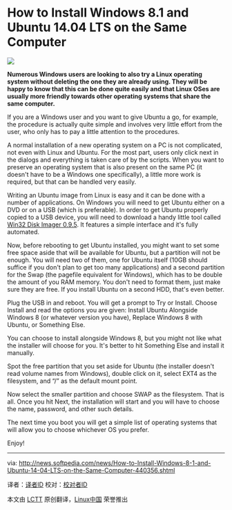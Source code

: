 How to Install Windows 8.1 and Ubuntu 14.04 LTS on the Same Computer
================================================================================
![](http://i1-news.softpedia-static.com/images/news2/How-to-Install-Windows-8-1-and-Ubuntu-14-04-LTS-on-the-Same-Computer-440356-2.jpg)

**Numerous Windows users are looking to also try a Linux operating system without deleting the one they are already using. They will be happy to know that this can be done quite easily and that Linux OSes are usually more friendly towards other operating systems that share the same computer.**

If you are a Windows user and you want to give Ubuntu a go, for example, the procedure is actually quite simple and involves very little effort from the user, who only has to pay a little attention to the procedures.

A normal installation of a new operating system on a PC is not complicated, not even with Linux and Ubuntu. For the most part, users only click next in the dialogs and everything is taken care of by the scripts. When you want to preserve an operating system that is also present on the same PC (it doesn't have to be a Windows one specifically), a little more work is required, but that can be handled very easily.

Writing an Ubuntu image from Linux is easy and it can be done with a number of applications. On Windows you will need to get Ubuntu either on a DVD or on a USB (which is preferable). In order to get Ubuntu properly copied to a USB device, you will need to download a handy little tool called [Win32 Disk Imager 0.9.5][1]. It features a simple interface and it's fully automated.

Now, before rebooting to get Ubuntu installed, you might want to set some free space aside that will be available for Ubuntu, but a partition will not be enough. You will need two of them, one for Ubuntu itself (10GB should suffice if you don't plan to get too many applications) and a second partition for the Swap (the pagefile equivalent for Windows), which has to be double the amount of you RAM memory. You don't need to format them, just make sure they are free. If you install Ubuntu on a second HDD, that's even better.

Plug the USB in and reboot. You will get a prompt to Try or Install. Choose Install and read the options you are given: Install Ubuntu Alongside Windows 8 (or whatever version you have), Replace Windows 8 with Ubuntu, or Something Else.

You can choose to install alongside Windows 8, but you might not like what the installer will choose for you. It's better to hit Something Else and install it manually.

Spot the free partition that you set aside for Ubuntu (the installer doesn't read volume names from Windows), double click on it, select EXT4 as the filesystem, and “/” as the default mount point.

Now select the smaller partition and choose SWAP as the filesystem. That is all. Once you hit Next, the installation will start and you will have to choose the name, password, and other such details.

The next time you boot you will get a simple list of operating systems that will allow you to choose whichever OS you prefer.

Enjoy!

--------------------------------------------------------------------------------

via: http://news.softpedia.com/news/How-to-Install-Windows-8-1-and-Ubuntu-14-04-LTS-on-the-Same-Computer-440356.shtml

译者：[译者ID](https://github.com/译者ID) 校对：[校对者ID](https://github.com/校对者ID)

本文由 [LCTT](https://github.com/LCTT/TranslateProject) 原创翻译，[Linux中国](http://linux.cn/) 荣誉推出

[1]:http://www.softpedia.com/get/CD-DVD-Tools/Data-CD-DVD-Burning/Win32-Disk-Imager.shtml